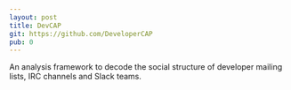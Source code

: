 ```yaml
---
layout: post
title: DevCAP
git: https://github.com/DeveloperCAP
pub: 0
---
```


An analysis framework to decode the social structure of developer mailing lists, IRC channels and Slack teams.